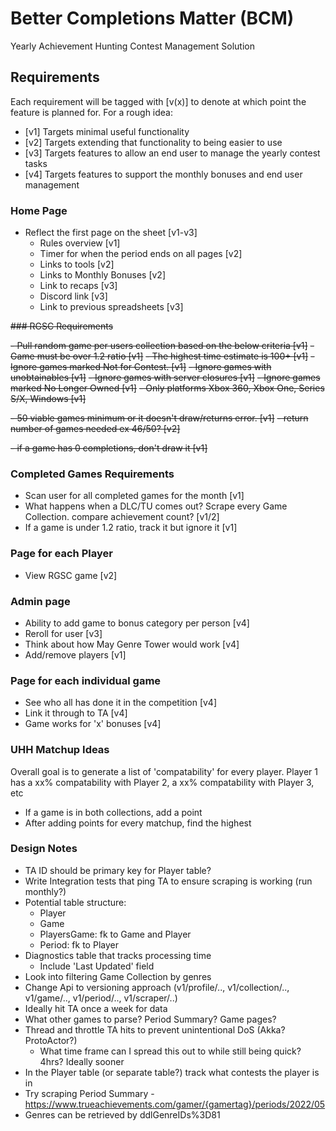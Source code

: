 # Better Completions Matter (BCM)

Yearly Achievement Hunting Contest Management Solution

## Requirements

Each requirement will be tagged with [v(x)] to denote at which point the feature is planned for. For a rough idea:

- [v1] Targets minimal useful functionality
- [v2] Targets extending that functionality to being easier to use
- [v3] Targets features to allow an end user to manage the yearly contest tasks
- [v4] Targets features to support the monthly bonuses and end user management

### Home Page

- Reflect the first page on the sheet [v1-v3]
  - Rules overview [v1]
  - Timer for when the period ends on all pages [v2]
  - Links to tools [v2]
  - Links to Monthly Bonuses [v2]
  - Link to recaps [v3]
  - Discord link [v3]
  - Link to previous spreadsheets [v3]

~~### RGSC Requirements~~

~~- Pull random game per users collection based on the below criteria [v1]~~
  ~~- Game must be over 1.2 ratio [v1]~~
  ~~- The highest time estimate is 100+ [v1]~~
  ~~- Ignore games marked Not for Contest. [v1]~~
  ~~- Ignore games with unobtainables [v1]~~
  ~~- Ignore games with server closures [v1]~~
  ~~- Ignore games marked No Longer Owned [v1]~~
  ~~- Only platforms Xbox 360, Xbox One, Series S/X, Windows [v1]~~

  ~~- 50 viable games minimum or it doesn't draw/returns error. [v1]~~
    ~~- return number of games needed ex 46/50? [v2]~~

  ~~- if a game has 0 completions, don't draw it [v1]~~

### Completed Games Requirements

- Scan user for all completed games for the month [v1]
- What happens when a DLC/TU comes out? Scrape every Game Collection. compare achievement count? [v1/2]
- If a game is under 1.2 ratio, track it but ignore it [v1]

### Page for each Player

- View RGSC game [v2]

### Admin page

- Ability to add game to bonus category per person [v4]
- Reroll for user [v3]
- Think about how May Genre Tower would work [v4]
- Add/remove players [v1]

### Page for each individual game

- See who all has done it in the competition [v4]
- Link it through to TA [v4]
- Game works for 'x' bonuses [v4]

### UHH Matchup Ideas

Overall goal is to generate a list of 'compatability' for every player.
Player 1 has a xx% compatability with Player 2, a xx% compatability with Player 3, etc

- If a game is in both collections, add a point
- After adding points for every matchup, find the highest 

### Design Notes

- TA ID should be primary key for Player table?
- Write Integration tests that ping TA to ensure scraping is working (run monthly?)
- Potential table structure:
  - Player
  - Game
  - PlayersGame: fk to Game and Player
  - Period: fk to Player
- Diagnostics table that tracks processing time
  - Include 'Last Updated' field
- Look into filtering Game Collection by genres
- Change Api to versioning approach (v1/profile/.., v1/collection/.., v1/game/.., v1/period/.., v1/scraper/..)
- Ideally hit TA once a week for data
- What other games to parse? Period Summary? Game pages?
- Thread and throttle TA hits to prevent unintentional DoS (Akka? ProtoActor?)
  - What time frame can I spread this out to while still being quick? 4hrs? Ideally sooner
- In the Player table (or separate table?) track what contests the player is in
- Try scraping Period Summary - https://www.trueachievements.com/gamer/{gamertag}/periods/2022/05
- Genres can be retrieved by ddlGenreIDs%3D81